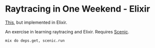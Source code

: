 # Raytracing in One Weekend - Elixir

[This](https://raytracing.github.io/books/RayTracingInOneWeekend.html), but implemented in Elixir.

An exercise in learning raytracing and Elixir. Requires [Scenic](https://hexdocs.pm/scenic/welcome.html).

```
mix do deps.get, scenic.run
```